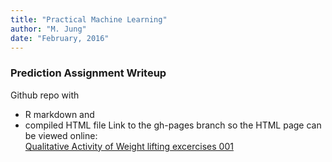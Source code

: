 ```yaml
---
title: "Practical Machine Learning"
author: "M. Jung"
date: "February, 2016"
---
```

### Prediction Assignment Writeup
Github repo with 
*   R markdown and 
*   compiled HTML file 
Link to the gh-pages branch so the HTML page can be viewed online:    
<a href="http://mjung4.github.io/PracticalMachineLearning/QualityOfWeightLiftingExcercises" target="_blank">Qualitative Activity of Weight lifting excercises 001</a>        
